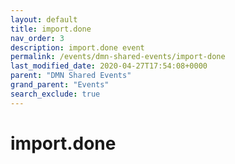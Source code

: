```yaml
---
layout: default
title: import.done
nav_order: 3
description: import.done event
permalink: /events/dmn-shared-events/import-done
last_modified_date: 2020-04-27T17:54:08+0000
parent: "DMN Shared Events"
grand_parent: "Events"
search_exclude: true
---
```


# import.done
